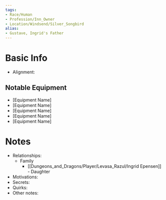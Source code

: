 ```yaml
---
tags:
- Race/Human
- Profession/Inn_Owner
- Location/Windsend/Silver_Songbird
alias:
- Gustave, Ingrid's Father
---
```


# Basic Info
- Alignment: 

## Notable Equipment
- [Equipment Name]
- [Equipment Name]
- [Equipment Name]
- [Equipment Name]
- [Equipment Name]

# Notes
- Relationships: 
	- Family
		- [[Dungeons_and_Dragons/Player/Levasa_Razul/Ingrid Epensen]] - Daughter
- Motivations: 
- Secrets: 
- Quirks: 
- Other notes: 
